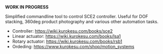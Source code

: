 **WORK IN PROGRESS**

Simplified commandline tool to control SCE2 controller. Useful for DOF stacking, 360deg product photography and various other automation tasks.

* Controller: https://wiki.kurokesu.com/books/sce2
* Linear actuator: https://wiki.kurokesu.com/books/lsa1
* Rotary actuator: https://wiki.kurokesu.com/books/rsb1
* Ordeding: https://www.kurokesu.com/shop/motion_systems
